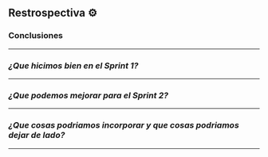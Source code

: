## Restrospectiva ⚙️
### Conclusiones

***

### _¿Que hicimos bien en el Sprint 1?_

***

### _¿Que podemos mejorar para el Sprint 2?_

*** 

### _¿Que cosas podriamos incorporar y que cosas podriamos dejar de lado?_

***
